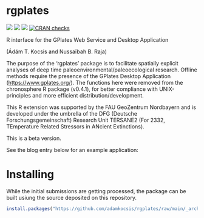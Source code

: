 
# rgplates

[![](https://img.shields.io/badge/devel%20version-0.1.0-green.svg)](https://github.com/adamkocsis/rgplates)
[![](https://www.r-pkg.org/badges/version/rgplates?color=orange)](https://cran.r-project.org/package=rgplates)
[![](http://cranlogs.r-pkg.org/badges/grand-total/rgplates?color=yellow)](https://cran.r-project.org/package=rgplates)
[![CRAN
checks](https://cranchecks.info/badges/summary/rgplates)](https://cran.r-project.org/web/checks/check_results_rgplates.html)

R interface for the GPlates Web Service and Desktop Application

(Ádám T. Kocsis and Nussaïbah B. Raja)

The purpose of the ‘rgplates’ package is to facilitate spatially
explicit analyses of deep time paleoenvironmental/paleoecological
research. Offline methods require the presence of the GPlates Desktop
Application (<https://www.gplates.org/>). The functions here were
removed from the chronosphere R package (v0.4.1), for better compliance
with UNIX-principles and more efficient distribution/development.

This R extension was supported by the FAU GeoZentrum Nordbayern and is
developed under the umbrella of the DFG (Deutsche
Forschungsgemeinschaft) Research Unit TERSANE2 (For 2332, TEmperature
Related Stressors in ANcient Extinctions).

This is a beta version.

See the blog entry below for an example application:

# Installing

While the initial submissions are getting processed, the package can be
built usiung the source deposited on this repository.

``` r
install.packages("https://github.com/adamkocsis/rgplates/raw/main/_archive/source/rgplates_0.1.0.tar.gz", repos=NULL, type="source")
```
